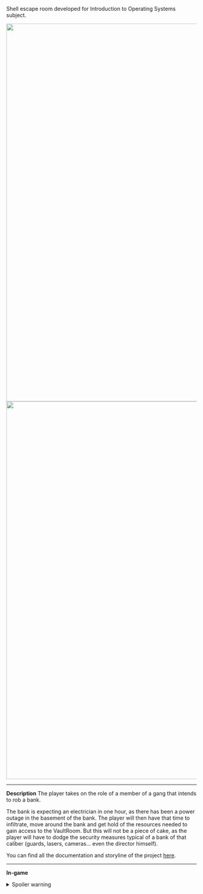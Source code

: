 
Shell escape room developed for Introduction to Operating Systems subject.
<div align="center">
  <img src="https://user-images.githubusercontent.com/33251573/170687797-1c2e5101-cab1-4114-8b42-9a032ca16684.PNG" width="1000">
  <img src="https://user-images.githubusercontent.com/33251573/170691150-9351960e-bee9-48bc-96fd-8dfa3d62e2aa.gif" width="1000">
</div>

---

**Description**
The player takes on the role of a member of a gang that intends to rob a bank.

The bank is expecting an electrician in one hour, as there has been a power outage in the basement of the bank. The player will then have that time to infiltrate, move around the bank and get hold of the resources needed to gain access to the VaultRoom. But this will not be a piece of cake, as the player will have to dodge the security measures typical of a bank of that caliber (guards, lasers, cameras... even the director himself).

You can find all the documentation and storyline of the project [here](https://github.com/Botxan/Bank-Robber-Run/blob/main/BANK-ROBBER-RUN%20-%20Report.pdf).

---

**In-game**
<details>
  <summary>Spoiler warning</summary>
  You can find the map and all the decision trees of the game [here](https://github.com/Botxan/Bank-Robber-Run/blob/main/Map%20and%20decision%20trees.png).
  <div align="center">
    <img src="https://user-images.githubusercontent.com/33251573/170688930-d707585d-3ce4-4c0b-a830-a5a4e5653f3f.gif" width="1000">
    <img src="https://user-images.githubusercontent.com/33251573/170691314-541096e8-de28-4b5d-9334-225eb27cd099.gif" width="1000">
    <img src="https://user-images.githubusercontent.com/33251573/170691383-e5ac2f6d-45f3-4ffe-af97-91d22ce128f1.gif" width="1000">
  </div>
</details>
